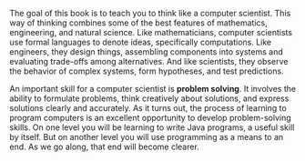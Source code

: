 The goal of this book is to teach you to think like a computer scientist.
This way of thinking combines some of the best features of mathematics, engineering, and natural science.
Like mathematicians, computer scientists use formal languages to denote ideas, specifically computations.
Like engineers, they design things, assembling components into systems and evaluating trade-offs among alternatives.
And like scientists, they observe the behavior of complex systems, form hypotheses, and test predictions.


An important skill for a computer scientist is **problem solving**.
It involves the ability to formulate problems, think creatively about solutions, and express solutions clearly and accurately.
As it turns out, the process of learning to program computers is an excellent opportunity to develop problem-solving skills.
On one level you will be learning to write Java programs, a useful skill by itself.
But on another level you will use programming as a means to an end.
As we go along, that end will become clearer.